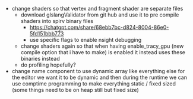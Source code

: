 - change shaders so that vertex and fragment shader are separate files
	- download glslangValidator from git hub and use it to pre compile shaders into spirv binary files 
		- https://chatgpt.com/share/68ebb7bc-d824-8004-86e0-5fd151bbb773
		- use specific flags to enable nsight debugging
	- change shaders again so that when having enable_tracy_gpu (new compile option that i have to make) is enabled it instead uses these binaries instead
	- do profiling hopefully?
- change name component to use dynamic array like everything else for the editor we want it to be dynamic and then during the runtime we can use comptime programming to make everything static / fixed sized (some things need to be on heap still but fixed size)